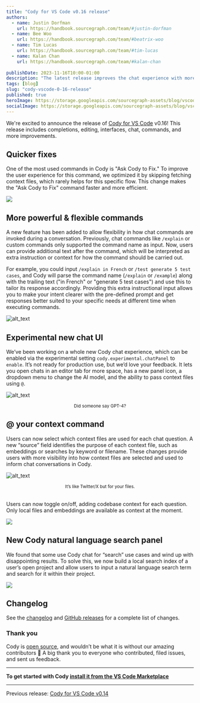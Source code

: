 ```yaml
---
title: "Cody for VS Code v0.16 release"
authors:
  - name: Justin Dorfman
    url: https://handbook.sourcegraph.com/team/#justin-dorfman
  - name: Bee Woo
    url: https://handbook.sourcegraph.com/team/#beatrix-woo
  - name: Tim Lucas
    url: https://handbook.sourcegraph.com/team/#tim-lucas
  - name: Kalan Chan
    url: https://handbook.sourcegraph.com/team/#kalan-chan
  
publishDate: 2023-11-16T10:00-01:00
description: "The latest release improves the chat experience with more control over context and AI models, while also enhancing commands by allowing additional user input instructions."
tags: [blog]
slug: "cody-vscode-0-16-release"
published: true
heroImage: https://storage.googleapis.com/sourcegraph-assets/blog/vscode-v0-16-release/cody-vscode-0.16.0-og-image.jpg
socialImage: https://storage.googleapis.com/sourcegraph-assets/blog/vscode-v0-16-release/cody-vscode-0.16.0-og-image.jpg
---
```


We're excited to announce the release of [Cody for VS Code](https://marketplace.visualstudio.com/items?itemName=sourcegraph.cody-ai) v0.16! This release includes completions, editing, interfaces, chat, commands, and more improvements. 


## Quicker fixes

One of the most used commands in Cody is "Ask Cody to Fix." To improve the user experience for this command, we optimized it by skipping fetching context files, which rarely helps for this specific flow. This change makes the "Ask Cody to Fix" command faster and more efficient. 


![](https://storage.googleapis.com/sourcegraph-assets/blog/vscode-v0-16-release/image1.png)


## More powerful & flexible commands

A new feature has been added to allow flexibility in how chat commands are invoked during a conversation. Previously, chat commands like `/explain` or custom commands only supported the command name as input. Now, users can provide additional text after the command, which will be interpreted as extra instruction or context for how the command should be carried out.

For example, you could input `/explain in French` or `/test generate 5 test cases`, and Cody will parse the command name (`/explain` or `/example`) along with the trailing text ("in French" or "generate 5 test cases") and use this to tailor its response accordingly. Providing this extra instructional input allows you to make your intent clearer with the pre-defined prompt and get responses better suited to your specific needs at different time when executing commands.


![alt_text](https://storage.googleapis.com/sourcegraph-assets/blog/vscode-v0-16-release/image6.png "image_tooltip")


## Experimental new chat UI

We’ve been working on a whole new Cody chat experience, which can be enabled via the experimental setting `cody.experimental.chatPanel` to `enable`. It’s not ready for production use, but we’d love your feedback. It lets you open chats in an editor tab for more space, has a new panel icon, a dropdown menu to change the AI model, and the ability to pass context files using `@`. 



![alt_text](https://storage.googleapis.com/sourcegraph-assets/blog/vscode-v0-16-release/image5.png "image_tooltip")

<small><center>Did someone say GPT-4?</center></small>

## @ your context command

Users can now select which context files are used for each chat question. A new “source” field identifies the purpose of each context file, such as embeddings or searches by keyword or filename. These changes provide users with more visibility into how context files are selected and used to inform chat conversations in Cody.


![alt_text](https://storage.googleapis.com/sourcegraph-assets/blog/vscode-v0-16-release/image3.png "image_tooltip")


<small><center>It’s like Twitter/X but for your files.</center></small><br />


Users can now toggle on/off, adding codebase context for each question.  Only local files and embeddings are available as context at the moment.

![](https://storage.googleapis.com/sourcegraph-assets/blog/vscode-v0-16-release/image4.png)

## New Cody natural language search panel 

We found that some use Cody chat for “search” use cases and wind up with disappointing results. To solve this, we now build a local search index of a user’s open project and allow users to input a natural language search term and search for it within their project.

![](https://storage.googleapis.com/sourcegraph-assets/blog/vscode-v0-16-release/image2.png)


## Changelog

See the [changelog](https://github.com/sourcegraph/cody/releases/tag/vscode-v0.16.0) and [GitHub releases](https://github.com/sourcegraph/cody/releases) for a complete list of changes.


### Thank you

Cody is [open source](https://github.com/sourcegraph/cody), and wouldn’t be what it is without our amazing contributors 💖 A big thank you to everyone who contributed, filed issues, and sent us feedback.

---

**To get started with Cody [install it from the VS Code Marketplace](https://marketplace.visualstudio.com/items?itemName=sourcegraph.cody-ai)**


---

Previous release: [Cody for VS Code v0.14](/blog/cody-vscode-0-14-release)